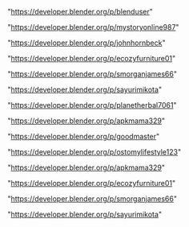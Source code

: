 "https://developer.blender.org/p/blenduser"

"https://developer.blender.org/p/mystoryonline987"

"https://developer.blender.org/p/johnhornbeck"

"https://developer.blender.org/p/ecozyfurniture01"

"https://developer.blender.org/p/smorganjames66"

"https://developer.blender.org/p/sayurimikota"

"https://developer.blender.org/p/planetherbal7061"

"https://developer.blender.org/p/apkmama329"

 
"https://developer.blender.org/p/goodmaster"


"https://developer.blender.org/p/ostomylifestyle123"


"https://developer.blender.org/p/apkmama329"


"https://developer.blender.org/p/ecozyfurniture01"


"https://developer.blender.org/p/smorganjames66"


"https://developer.blender.org/p/sayurimikota"


 
